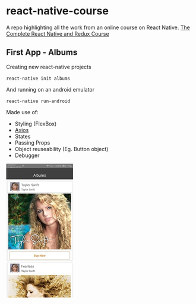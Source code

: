 # react-native-course
A repo highlighting all the work from an online course on React Native.
[The Complete React Native and Redux Course](https://www.udemy.com/the-complete-react-native-and-redux-course/)

## First App - Albums
Creating new react-native projects
```
react-native init albums
```
And running on an android emulator
```
react-native run-android
```

Made use of:
- Styling (FlexBox)
- [Axios](https://github.com/axios/axios)
- States
- Passing Props
- Object reuseability (Eg. Button object)
- Debugger

![Screenshot of Albums App](https://raw.githubusercontent.com/rhyderQuinlan/react-native-course/master/albums/screenshot/screenshot_albums.jpg)


